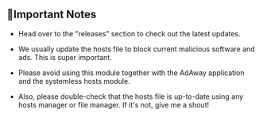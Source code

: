 ## 📝Important Notes

- Head over to the "releases" section to check out the latest updates.

- We usually update the hosts file to block current malicious software and ads. This is super important.

- Please avoid using this module together with the AdAway application and the systemless hosts module.

- Also, please double-check that the hosts file is up-to-date using any hosts manager or file manager. If it's not, give me a shout!

